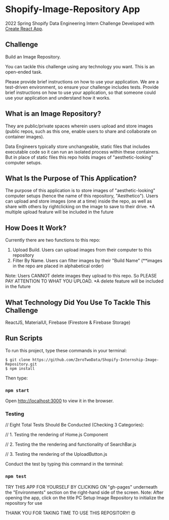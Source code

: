 # Shopify-Image-Repository App

2022 Spring Shopify Data Engineering Intern Challenge Developed with [Create React App](https://github.com/facebook/create-react-app). 

## Challenge
Build an Image Repository.

You can tackle this challenge using any technology you want. This is an open-ended task.

Please provide brief instructions on how to use your application. We are a test-driven environment, so ensure your challenge includes tests. Provide brief instructions on how to use your application, so that someone could use your application and understand how it works.

## What is an Image Repository?
They are public/private spaces wherein users upload and store images (public repos, such as this one, enable users to share and collaborate on container images).

Data Engineers typically store unchangeable, static files that includes executable code so it can run an isolated process within these containers. But in place of static files this repo holds images of "aesthetic-looking" computer setups.

## What Is the Purpose of This Application?
The purpose of this application is to store images of "aesthetic-looking" computer setups (hence the name of this repository, "Aesthetico"). Users can upload and store images (one at a time) inside the repo, as well as share with others by rightclicking on the image to save to their drive. *A multiple upload feature will be included in the future

## How Does It Work?
Currently there are two functions to this repo:

1. Upload Build. Users can upload images from their computer to this repository
2. Filter By Name. Users can filter images by their "Build Name" (**images in the repo are placed in alphabetical order)

Note: Users CANNOT delete images they upload to this repo. So PLEASE PAY ATTENTION TO WHAT YOU UPLOAD. *A delete feature will be included in the future

## What Technology Did You Use To Tackle This Challenge
ReactJS, MaterialUI, Firebase (Firestore & Firebase Storage)

## Run Scripts

To run this project, type these commands in your terminal:
```
$ git clone https://github.com/ZeroTwoData/Shopify-Internship-Image-Repository.git
$ npm install
```
Then type:
### `npm start`

Open [http://localhost:3000](http://localhost:3000) to view it in the browser.

### Testing

// Eight Total Tests Should Be Conducted (Checking 3 Categories):

// 1. Testing the rendering of Home.js Component

// 2. Testing the the rendering and functionality of SearchBar.js

// 3. Testing the rendering of the UploadButton.js

Conduct the test by typing this command in the terminal:
### `npm test`

TRY THIS APP FOR YOURSELF BY CLICKING ON "gh-pages" underneath the "Environments" section on the right-hand side of the screen.
Note: After opening the app, click on the title PC Setup Image Repository to initialize the repository for use

THANK YOU FOR TAKING TIME TO USE THIS REPOSITORY! 😍


